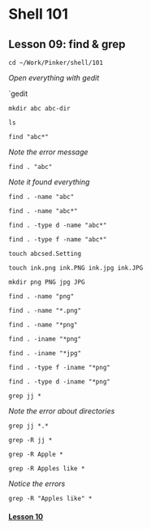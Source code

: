 # Shell 101
## Lesson 09: find & grep

`cd ~/Work/Pinker/shell/101`

*Open everything with gedit*

`gedit

`mkdir abc abc-dir`

`ls`

`find "abc*"`

*Note the error message*

`find . "abc"`

*Note it found everything*

`find . -name "abc"`

`find . -name "abc*"`

`find . -type d -name "abc*"`

`find . -type f -name "abc*"`

`touch abcsed.Setting`

`touch ink.png ink.PNG ink.jpg ink.JPG`

`mkdir png PNG jpg JPG`

`find . -name "png"`

`find . -name "*.png"`

`find . -name "*png"`

`find . -iname "*png"`

`find . -iname "*jpg"`

`find . -type f -iname "*png"`
 
`find . -type d -iname "*png"`

`grep jj *`

*Note the error about directories*

`grep jj *.*`

`grep -R jj *`

`grep -R Apple *`

`grep -R Apples like *`

*Notice the errors*

`grep -R "Apples like" *`

#### [Lesson 10](https://github.com/inkVerb/pinker/blob/master/101-shell/Lesson-10.md)
